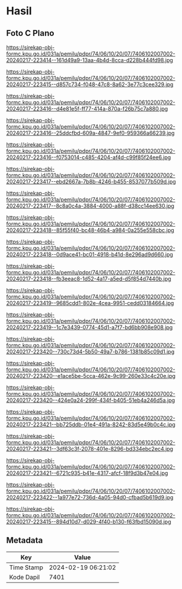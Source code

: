 # Hasil

## Foto C Plano

https://sirekap-obj-formc.kpu.go.id/031a/pemilu/pdpr/74/06/10/20/07/7406102007002-20240217-223414--161d49a9-13aa-4b4d-8cca-d228b444fd98.jpg

https://sirekap-obj-formc.kpu.go.id/031a/pemilu/pdpr/74/06/10/20/07/7406102007002-20240217-223415--d857c734-f048-47c8-8a62-3e77c3cee329.jpg

https://sirekap-obj-formc.kpu.go.id/031a/pemilu/pdpr/74/06/10/20/07/7406102007002-20240217-223416--d4e81e5f-ff77-414a-870a-f26b75c7a880.jpg

https://sirekap-obj-formc.kpu.go.id/031a/pemilu/pdpr/74/06/10/20/07/7406102007002-20240217-223416--25ddcfbd-609a-4847-9ef0-959366a66239.jpg

https://sirekap-obj-formc.kpu.go.id/031a/pemilu/pdpr/74/06/10/20/07/7406102007002-20240217-223416--f0753014-c485-4204-af4d-c99f85f24ee6.jpg

https://sirekap-obj-formc.kpu.go.id/031a/pemilu/pdpr/74/06/10/20/07/7406102007002-20240217-223417--ebd2667a-7b8b-4246-b455-8537077b509d.jpg

https://sirekap-obj-formc.kpu.go.id/031a/pemilu/pdpr/74/06/10/20/07/7406102007002-20240217-223417--8c8a0c4a-3884-4000-a88f-d38cc14ee630.jpg

https://sirekap-obj-formc.kpu.go.id/031a/pemilu/pdpr/74/06/10/20/07/7406102007002-20240217-223418--85f55f40-bc48-46b4-a984-0a255e558cbc.jpg

https://sirekap-obj-formc.kpu.go.id/031a/pemilu/pdpr/74/06/10/20/07/7406102007002-20240217-223418--0d9ace41-bc01-4918-b41d-8e296ad9d660.jpg

https://sirekap-obj-formc.kpu.go.id/031a/pemilu/pdpr/74/06/10/20/07/7406102007002-20240217-223418--fb3eeac8-1d52-4a17-a5ed-d5f854d7440b.jpg

https://sirekap-obj-formc.kpu.go.id/031a/pemilu/pdpr/74/06/10/20/07/7406102007002-20240217-223419--9685cdd1-802e-4cea-9951-cedd03184664.jpg

https://sirekap-obj-formc.kpu.go.id/031a/pemilu/pdpr/74/06/10/20/07/7406102007002-20240217-223419--1c7e3439-0774-45d1-a7f7-bd6bb908e908.jpg

https://sirekap-obj-formc.kpu.go.id/031a/pemilu/pdpr/74/06/10/20/07/7406102007002-20240217-223420--730c73d4-5b50-49a7-b786-1381b85c09d1.jpg

https://sirekap-obj-formc.kpu.go.id/031a/pemilu/pdpr/74/06/10/20/07/7406102007002-20240217-223420--e1ace5be-5cca-462e-9c99-260e33c4c20e.jpg

https://sirekap-obj-formc.kpu.go.id/031a/pemilu/pdpr/74/06/10/20/07/7406102007002-20240217-223420--424e0a24-299f-434f-b405-51eb4a246d5a.jpg

https://sirekap-obj-formc.kpu.go.id/031a/pemilu/pdpr/74/06/10/20/07/7406102007002-20240217-223421--bb725ddb-01e4-491a-8242-83d5e49b0c4c.jpg

https://sirekap-obj-formc.kpu.go.id/031a/pemilu/pdpr/74/06/10/20/07/7406102007002-20240217-223421--3df63c3f-2078-401e-8296-bd334ebc2ec4.jpg

https://sirekap-obj-formc.kpu.go.id/031a/pemilu/pdpr/74/06/10/20/07/7406102007002-20240217-223421--6721c935-b41e-4317-afcf-18f9d3b47e04.jpg

https://sirekap-obj-formc.kpu.go.id/031a/pemilu/pdpr/74/06/10/20/07/7406102007002-20240217-223422--1a977e72-736d-4a05-94d0-cfbad5b619d9.jpg

https://sirekap-obj-formc.kpu.go.id/031a/pemilu/pdpr/74/06/10/20/07/7406102007002-20240217-223415--894d10d7-d029-4f40-b130-f63fbd15090d.jpg


## Metadata

| Key        | Value               |
| ---------- | ------------------- |
| Time Stamp | 2024-02-19 06:21:02 |
| Kode Dapil | 7401                |



